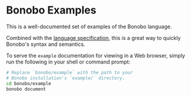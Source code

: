 # Bonobo Examples
This is a well-documented set of examples of the Bonobo language.

Combined with the [language specification](https://github.com/bonobo-lang/bonobo/blob/master/spec/README.md),
this is a great way to quickly Bonobo's syntax and semantics.

To serve the `example` documentation for viewing in a Web browser, simply run the following in your shell
or command prompt:

```bash
# Replace `bonobo/example` with the path to your
# Bonobo installation's `example/` directory.
cd bonobo/example
bonobo document
```
